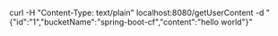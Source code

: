 curl -H "Content-Type: text/plain" localhost:8080/getUserContent -d "{\"id\":\"1\",\"bucketName\":\"spring-boot-cf\",\"content\":\"hello world\"}"

